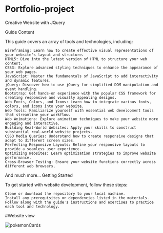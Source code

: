# Portfolio-project
Creative Website with JQuery

Guide Content

This guide covers an array of tools and technologies, including:

    Wireframing: Learn how to create effective visual representations of your website's layout and structure.
    HTML5: Dive into the latest version of HTML to structure your web content.
    CSS3: Explore advanced styling techniques to enhance the appearance of your web pages.
    JavaScript: Master the fundamentals of JavaScript to add interactivity and dynamic features.
    jQuery: Discover how to use jQuery for simplified DOM manipulation and event handling.
    Bootstrap: Get hands-on experience with the popular CSS framework for creating responsive and visually appealing designs.
    Web Fonts, Colors, and Icons: Learn how to integrate various fonts, colors, and icons into your website.
    Web Tools: Familiarize yourself with essential web development tools that streamline your workflow.
    Web Animations: Explore animation techniques to make your website more engaging and interactive.
    Building Real-World Websites: Apply your skills to construct substantial real-world website projects.
    CSS3 Media Queries: Understand how to create responsive designs that adapt to different screen sizes.
    Perfecting Responsive Layouts: Refine your responsive layouts to provide a seamless user experience.
    Optimizing Websites: Learn optimization strategies to improve website performance.
    Cross-Browser Testing: Ensure your website functions correctly across different web browsers.

And much more...
Getting Started

To get started with website development, follow these steps:

    Clone or download the repository to your local machine.
    Install any prerequisites or dependencies listed in the materials.
    Follow along with the guide's instructions and exercises to practice each tool and technology.

#Website view

![pokemonCards](https://github.com/adnane84/Portfolio-project/assets/92402125/2a51ca9d-2eaf-4861-8ee2-51e2acea4372)
